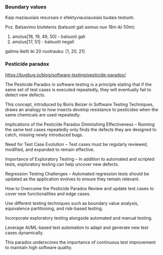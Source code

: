 ### Boundary values
Kaip maziausiais resursais ir efektyviausiausiais budais testuoti.

Pvz. 
Balsavimo biuletenis (balsuoti gali asmuo nuo 18m iki 50m):
1. amzius[18, 19, 49, 50] - balsuoti gali
2. amzius[17, 51] - balsuoti negali

galima ikelti iki 20 nuotrauku:
[1, 20, 21]


### Pesticide paradox

https://bugbug.io/blog/software-testing/pesticide-paradox/

The Pesticide Paradox in software testing is a principle stating that if the same set of test cases is executed repeatedly, they will eventually fail to detect new defects.

This concept, introduced by Boris Beizer in Software Testing Techniques, draws an analogy to how insects develop resistance to pesticides when the same chemicals are used repeatedly.

Implications of the Pesticide Paradox
Diminishing Effectiveness – Running the same test cases repeatedly only finds the defects they are designed to catch, missing newly introduced bugs.

Need for Test Case Evolution – Test cases must be regularly reviewed, modified, and expanded to remain effective.

Importance of Exploratory Testing – In addition to automated and scripted tests, exploratory testing can help uncover new defects.

Regression Testing Challenges – Automated regression tests should be updated as the application evolves to ensure they remain relevant.

How to Overcome the Pesticide Paradox
Review and update test cases to cover new functionalities and edge cases.

Use different testing techniques such as boundary value analysis, equivalence partitioning, and risk-based testing.

Incorporate exploratory testing alongside automated and manual testing.

Leverage AI/ML-based test automation to adapt and generate new test cases dynamically.

This paradox underscores the importance of continuous test improvement to maintain high software quality.